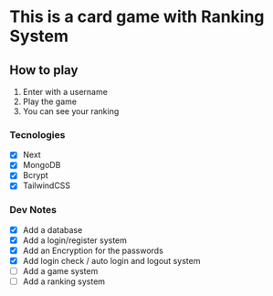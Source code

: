 # This is a card game with Ranking System

## How to play

1. Enter with a username
2. Play the game
3. You can see your ranking

### Tecnologies

- [x] Next
- [x] MongoDB
- [x] Bcrypt
- [x] TailwindCSS

### Dev Notes

- [x] Add a database
- [x] Add a login/register system
- [x] Add an Encryption for the passwords
- [x] Add login check / auto login and logout system
- [ ] Add a game system
- [ ] Add a ranking system
